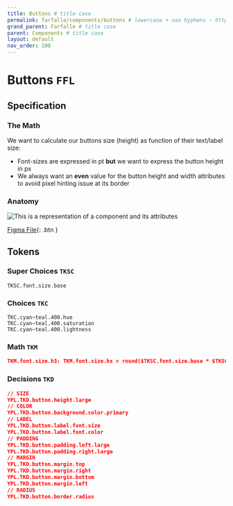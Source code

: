 ```yaml
---
title: Buttons # title case
permalink: farfalle/components/buttons # lowercase + use hyphens › https://tinyurl.com/27kmc4rb
grand_parent: Farfalle # title case
parent: Components # title case
layout: default
nav_order: 100
---
```





# Buttons `FFL`

<!-- ![This is a representation of a component and its attributes]({{site.baseurl}}/assets/images/YPL-DOC-button-001.png) -->

## Specification

### The Math

We want to calculate our buttons size (height) as function of their text/label size:

- Font-sizes are expressed in pt **but** we want to express the button height in px
- We always want an **even** value for the button height and width attributes to avoid pixel hinting issue at its border


### Anatomy

<!--[This is a representation of a component and its attributes]({{site.baseurl}}/assets/images/YPL-DOC-button-002.png)-->

![This is a representation of a component and its attributes](http://localhost:4000/pasta/assets/images/YPL-DOC-button-002.png)


[Figma File](https://www.figma.com/file/zYeBHpXPApw1ujD0BoHjVe/Buttons?node-id=155%3A1786){: .btn }


## Tokens

### Super Choices `TKSC`

```
TKSC.font.size.base
```

### Choices `TKC`
```
TKC.cyan~teal.400.hue
TKC.cyan~teal.400.saturation
TKC.cyan~teal.400.lightness
```

### Math `TKM`


```json
TKM.font.size.h3: TKM.font.size.hx = round($TKSC.font.size.base * $TKSC.font.size.scale ^ (4-x))
```

### Decisions `TKD`

```json
// SIZE
YPL.TKD.button.height.large
// COLOR
YPL.TKD.button.background.color.primary
// LABEL
YPL.TKD.button.label.font.size
YPL.TKD.button.label.font.color
// PADDING
YPL.TKD.button.padding.left.large
YPL.TKD.button.padding.right.large
// MARGIN
YPL.TKD.button.margin.top
YPL.TKD.button.margin.right
YPL.TKD.button.margin.bottom
YPL.TKD.button.margin.left
// RADIUS
YPL.TKD.button.border.radius
```
<!--
## Variants

## Do's and Dont's

## Content · Micro Copy Rules -->
